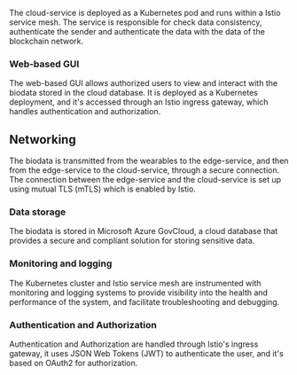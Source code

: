 The cloud-service is deployed as a Kubernetes pod and runs within a Istio service mesh. The service is responsible for check data consistency, authenticate the sender and authenticate the data with the data of the blockchain network.

### Web-based GUI

The web-based GUI allows authorized users to view and interact with the biodata stored in the cloud database. It is deployed as a Kubernetes deployment, and it's accessed through an Istio ingress gateway, which handles authentication and authorization.

## Networking

The biodata is transmitted from the wearables to the edge-service, and then from the edge-service to the cloud-service, through a secure connection. The connection between the edge-service and the cloud-service is set up using mutual TLS (mTLS) which is enabled by Istio.

### Data storage

The biodata is stored in Microsoft Azure GovCloud, a cloud database that provides a secure and compliant solution for storing sensitive data.

### Monitoring and logging

The Kubernetes cluster and Istio service mesh are instrumented with monitoring and logging systems to provide visibility into the health and performance of the system, and facilitate troubleshooting and debugging.

### Authentication and Authorization

Authentication and Authorization are handled through Istio's ingress gateway, it uses JSON Web Tokens (JWT) to authenticate the user, and it's based on OAuth2 for authorization.
